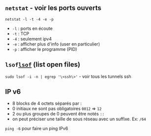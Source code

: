 ## `netstat` - voir les ports ouverts

`netstat -l -t -4 -e -p`

- `-l` : ports en écoute
- `-t` : TCP
- `-4` : seulement ipv4
- `-e` : afficher plus d'info (user en particulier)
- `-p` : afficher le programme (PID)

## `lsof`[`lsof`](https://linux.die.net/man/8/lsof) (list open files)

`sudo lsof -i -n | egrep '\<ssh\>'` - voir tous les tunnels ssh

## IP v6

- 8 blocks de 4 octets séparés par :
- 0 initiaux ne sont pas obligatoires `0012` => `12`
- 2 ou plus groupes de 0 peuvent être notés `::`
- on peut préciser une taille de sous réseau avec un suffixe. Ex: `/64`

`ping -6` pour faire un ping IPv6